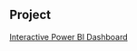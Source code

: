 ## Project

[Interactive Power BI Dashboard](https://app.powerbi.com/reportEmbed?reportId=d2a9516d-c18d-4660-ab20-bcb1a2547d6f&autoAuth=true&ctid=47631a5f-0db0-4145-95c5-e2029cae081c)
